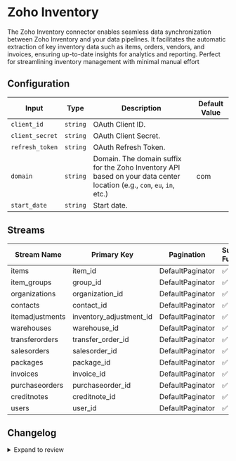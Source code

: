 # Zoho Inventory
The Zoho Inventory connector  enables seamless data synchronization between Zoho Inventory and your data pipelines. It facilitates the automatic extraction of key inventory data such as items, orders, vendors, and invoices, ensuring up-to-date insights for analytics and reporting. Perfect for streamlining inventory management with minimal manual effort

## Configuration

| Input | Type | Description | Default Value |
|-------|------|-------------|---------------|
| `client_id` | `string` | OAuth Client ID.  |  |
| `client_secret` | `string` | OAuth Client Secret.  |  |
| `refresh_token` | `string` | OAuth Refresh Token.  |  |
| `domain` | `string` | Domain. The domain suffix for the Zoho Inventory API based on your data center location (e.g., `com`, `eu`, `in`, etc.) | com |
| `start_date` | `string` | Start date.  |  |

## Streams
| Stream Name | Primary Key | Pagination | Supports Full Sync | Supports Incremental |
|-------------|-------------|------------|---------------------|----------------------|
| items | item_id | DefaultPaginator | ✅ |  ❌  |
| item_groups | group_id | DefaultPaginator | ✅ |  ❌  |
| organizations | organization_id | DefaultPaginator | ✅ |  ❌  |
| contacts | contact_id | DefaultPaginator | ✅ |  ❌  |
| itemadjustments | inventory_adjustment_id | DefaultPaginator | ✅ |  ❌  |
| warehouses | warehouse_id | DefaultPaginator | ✅ |  ❌  |
| transferorders | transfer_order_id | DefaultPaginator | ✅ |  ❌  |
| salesorders | salesorder_id | DefaultPaginator | ✅ |  ❌  |
| packages | package_id | DefaultPaginator | ✅ |  ✅  |
| invoices | invoice_id | DefaultPaginator | ✅ |  ✅  |
| purchaseorders | purchaseorder_id | DefaultPaginator | ✅ |  ❌  |
| creditnotes | creditnote_id | DefaultPaginator | ✅ |  ❌  |
| users | user_id | DefaultPaginator | ✅ |  ❌  |

## Changelog

<details>
  <summary>Expand to review</summary>

| Version          | Date              | Pull Request | Subject        |
|------------------|-------------------|--------------|----------------|
| 0.0.35 | 2025-09-24 | [66467](https://github.com/airbytehq/airbyte/pull/66467) | Update dependencies |
| 0.0.34 | 2025-09-09 | [65715](https://github.com/airbytehq/airbyte/pull/65715) | Update dependencies |
| 0.0.33 | 2025-08-23 | [65413](https://github.com/airbytehq/airbyte/pull/65413) | Update dependencies |
| 0.0.32 | 2025-08-09 | [64842](https://github.com/airbytehq/airbyte/pull/64842) | Update dependencies |
| 0.0.31 | 2025-08-02 | [64365](https://github.com/airbytehq/airbyte/pull/64365) | Update dependencies |
| 0.0.30 | 2025-07-26 | [64090](https://github.com/airbytehq/airbyte/pull/64090) | Update dependencies |
| 0.0.29 | 2025-07-19 | [63625](https://github.com/airbytehq/airbyte/pull/63625) | Update dependencies |
| 0.0.28 | 2025-07-12 | [63202](https://github.com/airbytehq/airbyte/pull/63202) | Update dependencies |
| 0.0.27 | 2025-07-05 | [62676](https://github.com/airbytehq/airbyte/pull/62676) | Update dependencies |
| 0.0.26 | 2025-06-28 | [62270](https://github.com/airbytehq/airbyte/pull/62270) | Update dependencies |
| 0.0.25 | 2025-06-21 | [61745](https://github.com/airbytehq/airbyte/pull/61745) | Update dependencies |
| 0.0.24 | 2025-06-15 | [61197](https://github.com/airbytehq/airbyte/pull/61197) | Update dependencies |
| 0.0.23 | 2025-05-24 | [60756](https://github.com/airbytehq/airbyte/pull/60756) | Update dependencies |
| 0.0.22 | 2025-05-10 | [59973](https://github.com/airbytehq/airbyte/pull/59973) | Update dependencies |
| 0.0.21 | 2025-05-04 | [59532](https://github.com/airbytehq/airbyte/pull/59532) | Update dependencies |
| 0.0.20 | 2025-04-26 | [58943](https://github.com/airbytehq/airbyte/pull/58943) | Update dependencies |
| 0.0.19 | 2025-04-19 | [58549](https://github.com/airbytehq/airbyte/pull/58549) | Update dependencies |
| 0.0.18 | 2025-04-13 | [57386](https://github.com/airbytehq/airbyte/pull/57386) | Update dependencies |
| 0.0.17 | 2025-03-29 | [56835](https://github.com/airbytehq/airbyte/pull/56835) | Update dependencies |
| 0.0.16 | 2025-03-22 | [56333](https://github.com/airbytehq/airbyte/pull/56333) | Update dependencies |
| 0.0.15 | 2025-03-09 | [55653](https://github.com/airbytehq/airbyte/pull/55653) | Update dependencies |
| 0.0.14 | 2025-03-01 | [55161](https://github.com/airbytehq/airbyte/pull/55161) | Update dependencies |
| 0.0.13 | 2025-02-23 | [54638](https://github.com/airbytehq/airbyte/pull/54638) | Update dependencies |
| 0.0.12 | 2025-02-16 | [54124](https://github.com/airbytehq/airbyte/pull/54124) | Update dependencies |
| 0.0.11 | 2025-02-08 | [53602](https://github.com/airbytehq/airbyte/pull/53602) | Update dependencies |
| 0.0.10 | 2025-02-01 | [53120](https://github.com/airbytehq/airbyte/pull/53120) | Update dependencies |
| 0.0.9 | 2025-01-25 | [52555](https://github.com/airbytehq/airbyte/pull/52555) | Update dependencies |
| 0.0.8 | 2025-01-18 | [51934](https://github.com/airbytehq/airbyte/pull/51934) | Update dependencies |
| 0.0.7 | 2025-01-11 | [51466](https://github.com/airbytehq/airbyte/pull/51466) | Update dependencies |
| 0.0.6 | 2024-12-28 | [50834](https://github.com/airbytehq/airbyte/pull/50834) | Update dependencies |
| 0.0.5 | 2024-12-21 | [50389](https://github.com/airbytehq/airbyte/pull/50389) | Update dependencies |
| 0.0.4 | 2024-12-14 | [49448](https://github.com/airbytehq/airbyte/pull/49448) | Update dependencies |
| 0.0.3 | 2024-10-29 | [47862](https://github.com/airbytehq/airbyte/pull/47862) | Update dependencies |
| 0.0.2 | 2024-10-28 | [47605](https://github.com/airbytehq/airbyte/pull/47605) | Update dependencies |
| 0.0.1 | 2024-10-19 | | Initial release by [@bishalbera](https://github.com/bishalbera) via Connector Builder |

</details>
